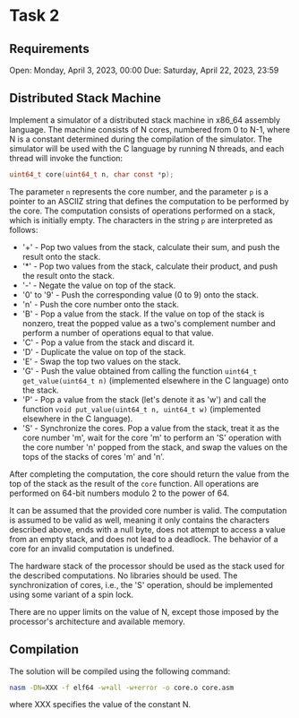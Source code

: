 # Task 2

## Requirements
Open: Monday, April 3, 2023, 00:00
Due: Saturday, April 22, 2023, 23:59

## Distributed Stack Machine

Implement a simulator of a distributed stack machine in x86_64 assembly language. The machine consists of N cores, numbered from 0 to N-1, where N is a constant determined during the compilation of the simulator. The simulator will be used with the C language by running N threads, and each thread will invoke the function:

```c
uint64_t core(uint64_t n, char const *p);
```

The parameter `n` represents the core number, and the parameter `p` is a pointer to an ASCIIZ string that defines the computation to be performed by the core. The computation consists of operations performed on a stack, which is initially empty. The characters in the string `p` are interpreted as follows:

- '+' - Pop two values from the stack, calculate their sum, and push the result onto the stack.
- '*' - Pop two values from the stack, calculate their product, and push the result onto the stack.
- '-' - Negate the value on top of the stack.
- '0' to '9' - Push the corresponding value (0 to 9) onto the stack.
- 'n' - Push the core number onto the stack.
- 'B' - Pop a value from the stack. If the value on top of the stack is nonzero, treat the popped value as a two's complement number and perform a number of operations equal to that value.
- 'C' - Pop a value from the stack and discard it.
- 'D' - Duplicate the value on top of the stack.
- 'E' - Swap the top two values on the stack.
- 'G' - Push the value obtained from calling the function `uint64_t get_value(uint64_t n)` (implemented elsewhere in the C language) onto the stack.
- 'P' - Pop a value from the stack (let's denote it as 'w') and call the function `void put_value(uint64_t n, uint64_t w)` (implemented elsewhere in the C language).
- 'S' - Synchronize the cores. Pop a value from the stack, treat it as the core number 'm', wait for the core 'm' to perform an 'S' operation with the core number 'n' popped from the stack, and swap the values on the tops of the stacks of cores 'm' and 'n'.

After completing the computation, the core should return the value from the top of the stack as the result of the `core` function. All operations are performed on 64-bit numbers modulo 2 to the power of 64.

It can be assumed that the provided core number is valid. The computation is assumed to be valid as well, meaning it only contains the characters described above, ends with a null byte, does not attempt to access a value from an empty stack, and does not lead to a deadlock. The behavior of a core for an invalid computation is undefined.

The hardware stack of the processor should be used as the stack used for the described computations. No libraries should be used. The synchronization of cores, i.e., the 'S' operation, should be implemented using some variant of a spin lock.

There are no upper limits on the value of N, except those imposed by the processor's architecture and available memory.

## Compilation
The solution will be compiled using the following command:

```bash
nasm -DN=XXX -f elf64 -w+all -w+error -o core.o core.asm
```

where XXX specifies the value of the constant N.